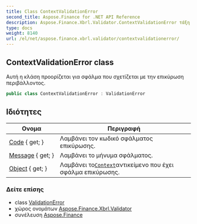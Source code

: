 ```yaml
---
title: Class ContextValidationError
second_title: Aspose.Finance for .NET API Reference
description: Aspose.Finance.Xbrl.Validator.ContextValidationError τάξη. Αυτή η κλάση προορίζεται για σφάλμα που σχετίζεται με την επικύρωση περιβάλλοντος.
type: docs
weight: 8140
url: /el/net/aspose.finance.xbrl.validator/contextvalidationerror/
---
```

## ContextValidationError class

Αυτή η κλάση προορίζεται για σφάλμα που σχετίζεται με την επικύρωση περιβάλλοντος.

```csharp
public class ContextValidationError : ValidationError
```

## Ιδιότητες

| Ονομα | Περιγραφή |
| --- | --- |
| [Code](../../aspose.finance.xbrl.validator/validationerror/code/) { get; } | Λαμβάνει τον κωδικό σφάλματος επικύρωσης. |
| [Message](../../aspose.finance.xbrl.validator/validationerror/message/) { get; } | Λαμβάνει το μήνυμα σφάλματος. |
| [Object](../../aspose.finance.xbrl.validator/contextvalidationerror/object/) { get; } | Λαμβάνει το[`Context`](../../aspose.finance.xbrl/context/)αντικείμενο που έχει σφάλμα επικύρωσης. |

### Δείτε επίσης

* class [ValidationError](../validationerror/)
* χώρος ονομάτων [Aspose.Finance.Xbrl.Validator](../../aspose.finance.xbrl.validator/)
* συνέλευση [Aspose.Finance](../../)


